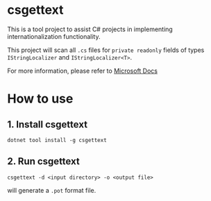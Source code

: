 # csgettext

This is a tool project to assist C# projects in implementing internationalization functionality.

This project will scan all `.cs` files for `private readonly` fields of types `IStringLocalizer` and `IStringLocalizer<T>`.

For more information, please refer to [Microsoft Docs](https://learn.microsoft.com/zh-cn/aspnet/core/fundamentals/portable-object-localization?view=aspnetcore-8.0)

# How to use

## 1. Install csgettext

```
dotnet tool install -g csgettext
```

## 2. Run csgettext

```
csgettext -d <input directory> -o <output file>
```

will generate a `.pot` format file.